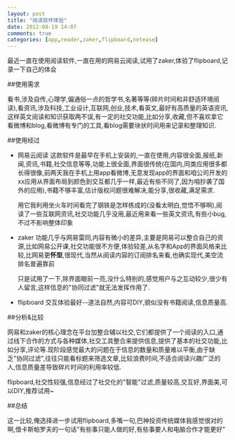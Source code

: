 ```yaml
---
layout: post
title: "阅读软件体验"
date: 2012-08-19 14:07
comments: true
categories: [app,reader,zaker,flipboard,netease] 
---
```


最近一直在使用阅读软件,一直在用的网易云阅读,试用了zaker,体验了flipboard,记录一下自己的体会

##使用需求

看书,涉及自传,心理学,偏通俗一点的哲学书,名著等等(碎片时间和非舒适环境阅读),看资讯,涉及科技,工业设计,互联网,创业,技术,看英文,最好有高质量的英语资讯,这样英文阅读和知识获取两不误,有一定的社交功能,比如分享,收藏,但不喜欢拿它看微博和blog,看微博有专门的工具,看blog需要块状时间用来记录和整理知识.

##使用经过

- 网易云阅读
  这款软件是最早在手机上安装的,一直在使用,内容很全面,报纸,新闻,资讯,书籍,社交信息等等,功能上很全面,界面很传统(在国内,同类应用很多都长得很像,前两天我在手机上用app看微博,无意发现app的界面和咱公司开发的xx应用从界面布局到颜色到交互都几乎一样,最近有些不同了,因为咱抄袭了国外的应用),书籍不够丰富,估计版权问题很难解决,能分享,很收藏,满足需求.
  
  用它我利用坐火车时间看完了钢铁是怎样练成的(没看太明白,觉悟不够啊),阅读了一些互联网资讯,社交功能几乎没用,最近用来看一些英文资讯,有些小bug,不过不影响整体印象
  
- zaker
  功能几乎与网易雷同,内容有微小的差异,主要是网易可以整合自己的资源,比如网易公开课,社交功能很不方便,体验较差,从名字和App的界面风格来比较,比网易更**怀型**,很现代,当然从阅读内容的订阅排名来看,也确实现代,美空流排名普遍靠前
  
  只是试用了一下,除界面眼前一亮,没什么特别的,感觉用户与之互动较少,很少有人留言,这样信息的"协同过滤"就无法发挥作用了.
  
- flipboard
  交互体验最好--道法自然,内容可DIY,貌似没有书籍阅读,信息质量高.
  
##分析&比较
  
网易和zaker的核心理念在平台加整合辅以社交,它们都提供了一个阅读的入口,通过线下合作的方式与各种媒体,社交工具整合来提供信息,提供了基本的社交功能,比如分享,评论等.现阶段感觉最大的问题在于信息的数量和质量难以平衡,由于缺乏"协同过滤",往往只能看标题来筛选文章,比较浪费时间,不适合阅读兴趣广泛的人,信息质量差导致碎片时间的利用率较低.
  
flipboard,社交性较强,信息经过了社交化的"智能"过滤,质量较高,交互好,界面美,可以DIY,推荐试用~
  
##总结

这一比较,俺选择进一步试用flipboard,多嘴一句,巴神投资传统媒体我感觉很对的啊,借卡斯帕罗夫的一句话"有些事只能人做的好,有些事要人和电脑合作才能更好"
  
  


